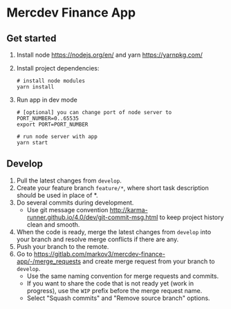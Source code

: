 # Mercdev Finance App

## Get started

1. Install node https://nodejs.org/en/ and yarn https://yarnpkg.com/

2. Install project dependencies:
    ```shell script
    # install node modules
    yarn install
    ```
3. Run app in dev mode
    ```shell script
   # [optional] you can change port of node server to PORT_NUMBER=0..65535
   export PORT=PORT_NUMBER
   
    # run node server with app
   yarn start   
    ```
## Develop
1. Pull the latest changes from `develop`.
2. Create your feature branch `feature/*`, where short task description should be used in place of *.
3. Do several commits during development.
    - Use git message convention http://karma-runner.github.io/4.0/dev/git-commit-msg.html to keep project history clean and smooth. 
4. When the code is ready, merge the latest changes from `develop` into your branch and resolve merge conflicts if there are any. 
5. Push your branch to the remote.
6. Go to https://gitlab.com/markov3/mercdev-finance-app/-/merge_requests and create merge request from your branch to `develop`.
    - Use the same naming convention for merge requests and commits.
    - If you want to share the code that is not ready yet (work in progress), use the `WIP` prefix before the merge request name.
    - Select "Squash commits" and "Remove source branch" options.